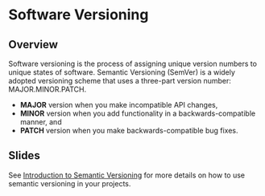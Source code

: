 # Software Versioning

## Overview

Software versioning is the process of assigning unique version numbers to unique states of software. Semantic Versioning (SemVer) is a widely adopted versioning scheme that uses a three-part version number: MAJOR.MINOR.PATCH.

- **MAJOR** version when you make incompatible API changes,
- **MINOR** version when you add functionality in a backwards-compatible manner, and
- **PATCH** version when you make backwards-compatible bug fixes.

## Slides

See [Introduction to Semantic Versioning](https://semver.org/) for more details on how to use semantic versioning in your projects.
